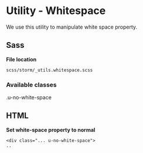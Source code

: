 # Utility - Whitespace

We use this utility to manipulate white space property.

## Sass

**File location**

``` 
scss/storm/_utils.whitespace.scss
```

### Available classes

.u-no-white-space

## HTML

**Set white-space property to normal**

``` 
<div class="... u-no-white-space">
..

```
